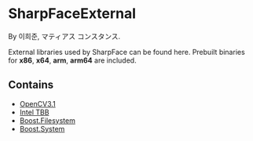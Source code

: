 # SharpFaceExternal
By 이희준, マティアス コンスタンス.

External libraries used by SharpFace can be found here. 
Prebuilt binaries for **x86**, **x64**, **arm**, **arm64** are included.

## Contains
- [OpenCV3.1](http://opencv.org/)
- [Intel TBB](https://www.threadingbuildingblocks.org/)
- [Boost.Filesystem](http://www.boost.org/doc/libs/1_65_1/libs/filesystem/doc/index.htm)
- [Boost.System](http://www.boost.org/doc/libs/1_65_1/libs/system/doc/index.html)
